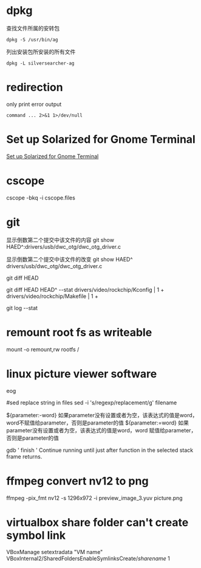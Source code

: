 # dpkg

查找文件所属的安转包

    dpkg -S /usr/bin/ag

列出安装包所安装的所有文件

    dpkg -L silversearcher-ag

# redirection

only print error output

    command ... 2>&1 1>/dev/null

# Set up Solarized for Gnome Terminal

[Set up Solarized for Gnome Terminal](http://www.webupd8.org/2011/04/solarized-must-have-color-paletter-for.html)


# cscope
cscope -bkq -i cscope.files


# git

显示倒数第二个提交中该文件的内容
git show HAED^:drivers/usb/dwc_otg/dwc_otg_driver.c

显示倒数第二个提交中该文件的改变
git show HAED^ drivers/usb/dwc_otg/dwc_otg_driver.c

git diff HEAD

git diff HEAD HEAD^ --stat
drivers/video/rockchip/Kconfig  | 1 +
drivers/video/rockchip/Makefile | 1 +

git log --stat

# remount root fs as writeable
mount -o remount,rw rootfs /

# linux picture viewer software
eog

#sed replace string in files
sed -i 's/regexp/replacement/g' filename

${parameter:-word} 如果parameter没有设置或者为空，该表达式的值是word，word不赋值给parameter，否则是parameter的值
${parameter:=word} 如果parameter没有设置或者为空，该表达式的值是word，word  赋值给parameter，否则是parameter的值

gdb ' finish ' Continue running until just after function in the selected stack frame returns. 

# ffmpeg convert nv12 to png
ffmpeg -pix_fmt nv12 -s 1296x972 -i preview_image_3.yuv picture.png

# virtualbox share folder can't create symbol link
VBoxManage setextradata "VM name" VBoxInternal2/SharedFoldersEnableSymlinksCreate/*sharename* 1
